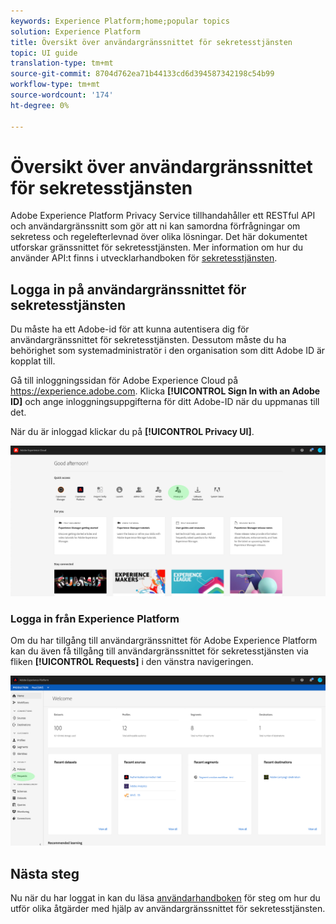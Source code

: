 ```yaml
---
keywords: Experience Platform;home;popular topics
solution: Experience Platform
title: Översikt över användargränssnittet för sekretesstjänsten
topic: UI guide
translation-type: tm+mt
source-git-commit: 8704d762ea71b44133cd6d394587342198c54b99
workflow-type: tm+mt
source-wordcount: '174'
ht-degree: 0%

---
```



# Översikt över användargränssnittet för sekretesstjänsten

Adobe Experience Platform Privacy Service tillhandahåller ett RESTful API och användargränssnitt som gör att ni kan samordna förfrågningar om sekretess och regelefterlevnad över olika lösningar. Det här dokumentet utforskar gränssnittet för sekretesstjänsten. Mer information om hur du använder API:t finns i utvecklarhandboken för [sekretesstjänsten](../api/getting-started.md).

## Logga in på användargränssnittet för sekretesstjänsten

Du måste ha ett Adobe-id för att kunna autentisera dig för användargränssnittet för sekretesstjänsten. Dessutom måste du ha behörighet som systemadministratör i den organisation som ditt Adobe ID är kopplat till.

Gå till inloggningssidan för Adobe Experience Cloud på https://experience.adobe.com. Klicka **[!UICONTROL Sign In with an Adobe ID]** och ange inloggningsuppgifterna för ditt Adobe-ID när du uppmanas till det.

När du är inloggad klickar du på **[!UICONTROL Privacy UI]**.

![](../images/ui-overview/quick-access.png)

### Logga in från Experience Platform

Om du har tillgång till användargränssnittet för Adobe Experience Platform kan du även få tillgång till användargränssnittet för sekretesstjänsten via fliken **[!UICONTROL Requests]** i den vänstra navigeringen.

![](../images/ui-overview/platform.png)

## Nästa steg

Nu när du har loggat in kan du läsa [användarhandboken](user-guide.md) för steg om hur du utför olika åtgärder med hjälp av användargränssnittet för sekretesstjänsten.